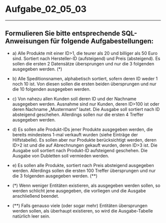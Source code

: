 # Aufgabe_02_05_03

---

## Formulieren Sie bitte entsprechende SQL-Anweisungen für folgende Aufgabestellungen: 

- a)	Alle Produkte mit einer ID>1, die teurer als 20 und billiger als 50 Euro sind. Sortiert nach Hersteller-ID (aufsteigend) und Preis (absteigend). Es sollen die ersten 2 Datensätze übersprungen und nur die 3 folgenden ausgegeben werden. (*)
- b)	Alle Speditionsnamen, alphabetisch sortiert, sofern deren ID weder 1 noch 10 ist. Von diesen sollen die ersten beiden übersprungen und nur die 10 folgenden ausgegeben werden.
- c)	Von nahezu allen Kunden soll deren ID und der Nachname ausgegeben werden. Ausnahme sind nur Kunden, deren ID>100 ist oder deren Nachname „Mustermann“ lautet. Die Ausgabe soll sortiert nach ID absteigend geschehen. Allerdings sollen nur die ersten 4 Treffer ausgegeben werden.
- d)	Es sollen alle Produkt-IDs jener Produkte ausgegeben werden, die bereits mindestens 1-mal verkauft wurden (siehe Einträge der Hilfstabelle). Es sollen aber nur Produkte berücksichtigt werden, deren ID>2 ist und die auf Abrechnungen gekauft wurden, deren ID>3 ist. Die Ausgabe soll sortiert nach Produkt-ID aufsteigend geschehen. Die Ausgabe von Dubletten soll vermieden werden.
- e)	Es sollen alle Produkte, sortiert nach Preis absteigend ausgegeben werden. Allerdings sollen die ersten 100 Treffer übersprungen und nur die 3 folgenden ausgegeben werden. (**)

- (*)   Wenn weniger Entitäten existieren, als ausgegeben werden sollen, so werden schlicht jene ausgegeben, die vorliegen und die Ausgabe anschließend beendet.
- (**) Falls genauso viele (oder sogar mehr) Entitäten übersprungen werden sollen, als überhaupt existieren, so wird die Ausgabe-Tabelle natürlich leer sein.
